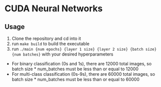 # CUDA Neural Networks

## Usage
1. Clone the repository and cd into it
2. run `make build` to build the executable
3. run `./main {num epochs} {layer 1 size} {layer 2 size} {batch size} {num batches}` with your desired hyperparameters

- For binary classification (0s and 1s), there are 12000 total images, so batch size * num_batches must be less than or equal to 12000
- For multi-class classification (0s-9s), there are 60000 total images, so batch size * num_batches must be less than or equal to 60000
